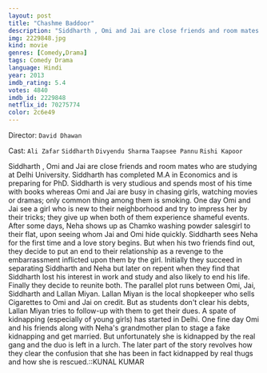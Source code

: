 ```yaml
---
layout: post
title: "Chashme Baddoor"
description: "Siddharth , Omi and Jai are close friends and room mates who are studying at Delhi University. Siddharth has completed M.A in Economics and is preparing for PhD. Siddharth is very studious and spends most of his time with books whereas Omi and Jai are busy in chasing girls, watching movies or dramas; only common thing among them is smoking. One day Omi and Jai see a girl who is new to their neighborhood and try to impress her by their tricks; they give up when both of them experience shameful events. After some.."
img: 2229848.jpg
kind: movie
genres: [Comedy,Drama]
tags: Comedy Drama 
language: Hindi
year: 2013
imdb_rating: 5.4
votes: 4840
imdb_id: 2229848
netflix_id: 70275774
color: 2c6e49
---
```

Director: `David Dhawan`  

Cast: `Ali Zafar` `Siddharth` `Divyendu Sharma` `Taapsee Pannu` `Rishi Kapoor` 

Siddharth , Omi and Jai are close friends and room mates who are studying at Delhi University. Siddharth has completed M.A in Economics and is preparing for PhD. Siddharth is very studious and spends most of his time with books whereas Omi and Jai are busy in chasing girls, watching movies or dramas; only common thing among them is smoking. One day Omi and Jai see a girl who is new to their neighborhood and try to impress her by their tricks; they give up when both of them experience shameful events. After some days, Neha shows up as Chamko washing powder salesgirl to their flat, upon seeing whom Jai and Omi hide quickly. Siddharth sees Neha for the first time and a love story begins. But when his two friends find out, they decide to put an end to their relationship as a revenge to the embarrassment inflicted upon them by the girl. Initially they succeed in separating Siddharth and Neha but later on repent when they find that Siddharth lost his interest in work and study and also likely to end his life. Finally they decide to reunite both. The parallel plot runs between Omi, Jai, Siddharth and Lallan Miyan. Lallan Miyan is the local shopkeeper who sells Cigarettes to Omi and Jai on credit. But as students don't clear his debts, Lallan Miyan tries to follow-up with them to get their dues. A spate of kidnapping (especially of young girls) has started in Delhi. One fine day Omi and his friends along with Neha's grandmother plan to stage a fake kidnapping and get married. But unfortunately she is kidnapped by the real gang and the duo is left in a lurch. The later part of the story revolves how they clear the confusion that she has been in fact kidnapped by real thugs and how she is rescued.::KUNAL KUMAR